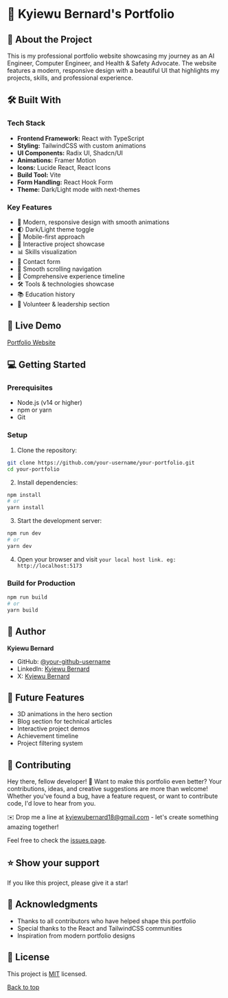 # 🌟 Kyiewu Bernard's Portfolio

## 📖 About the Project
This is my professional portfolio website showcasing my journey as an AI Engineer, Computer Engineer, and Health & Safety Advocate. The website features a modern, responsive design with a beautiful UI that highlights my projects, skills, and professional experience.

## 🛠 Built With

### Tech Stack
- **Frontend Framework:** React with TypeScript
- **Styling:** TailwindCSS with custom animations
- **UI Components:** Radix UI, Shadcn/UI
- **Animations:** Framer Motion
- **Icons:** Lucide React, React Icons
- **Build Tool:** Vite
- **Form Handling:** React Hook Form
- **Theme:** Dark/Light mode with next-themes

### Key Features
- 🎨 Modern, responsive design with smooth animations
- 🌓 Dark/Light theme toggle
- 📱 Mobile-first approach
- 🎯 Interactive project showcase
- 📊 Skills visualization
- 📝 Contact form
- 🔄 Smooth scrolling navigation
- 💼 Comprehensive experience timeline
- 🛠 Tools & technologies showcase
- 📚 Education history
- 🤝 Volunteer & leadership section

## 🚀 Live Demo
[Portfolio Website](https://kyiewu-bernard.netlify.app)

## 💻 Getting Started

### Prerequisites
- Node.js (v14 or higher)
- npm or yarn
- Git

### Setup
1. Clone the repository:
```bash
git clone https://github.com/your-username/your-portfolio.git
cd your-portfolio
```

2. Install dependencies:
```bash
npm install
# or
yarn install
```

3. Start the development server:
```bash
npm run dev
# or
yarn dev
```

4. Open your browser and visit `your local host link. eg: http://localhost:5173`

### Build for Production
```bash
npm run build
# or
yarn build
```

## 👥 Author

**Kyiewu Bernard**

- GitHub: [@your-github-username](https://github.com/Bernard2468)
- LinkedIn: [Kyiewu Bernard](https://www.linkedin.com/in/kyiewu-bernard/)
- X: [Kyiewu Bernard](https://x.com/_kbern_)

## 🔭 Future Features
- 3D animations in the hero section
- Blog section for technical articles
- Interactive project demos
- Achievement timeline
- Project filtering system

## 🤝 Contributing
Hey there, fellow developer! 👋 Want to make this portfolio even better? Your contributions, ideas, and creative suggestions are more than welcome! Whether you've found a bug, have a feature request, or want to contribute code, I'd love to hear from you.

✉️ Drop me a line at kyiewubernard18@gmail.com - let's create something amazing together!

Feel free to check the [issues page](https://github.com/Bernard2468/bernard-kyiewu/issues).

## ⭐️ Show your support
If you like this project, please give it a star!

## 🙏 Acknowledgments
- Thanks to all contributors who have helped shape this portfolio
- Special thanks to the React and TailwindCSS communities
- Inspiration from modern portfolio designs

## 📝 License
This project is [MIT](./LICENSE) licensed.

[Back to top](#-kyiewu-bernards-portfolio) 
